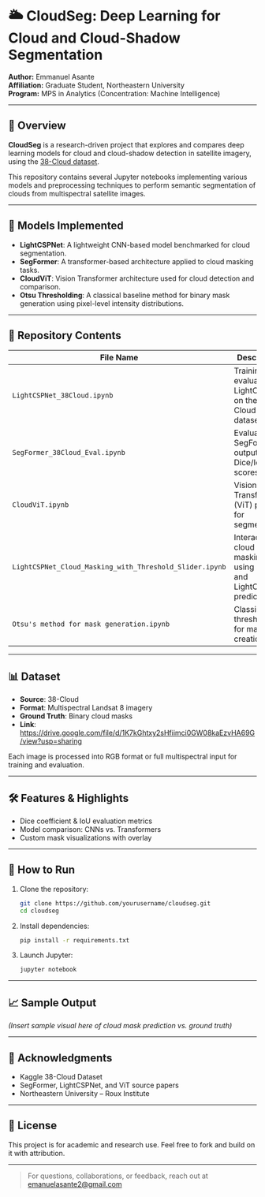 
# 🌥️ CloudSeg: Deep Learning for Cloud and Cloud-Shadow Segmentation

**Author:** Emmanuel Asante  
**Affiliation:** Graduate Student, Northeastern University  
**Program:** MPS in Analytics (Concentration: Machine Intelligence)

---

## 📘 Overview

**CloudSeg** is a research-driven project that explores and compares deep learning models for cloud and cloud-shadow detection in satellite imagery, using the [38-Cloud dataset](https://www.kaggle.com/datasets/sorour/38cloud-cloud-segmentation-in-satellite-images).

This repository contains several Jupyter notebooks implementing various models and preprocessing techniques to perform semantic segmentation of clouds from multispectral satellite images.

---

## 🧠 Models Implemented

- **LightCSPNet**: A lightweight CNN-based model benchmarked for cloud segmentation.
- **SegFormer**: A transformer-based architecture applied to cloud masking tasks.
- **CloudViT**: Vision Transformer architecture used for cloud detection and comparison.
- **Otsu Thresholding**: A classical baseline method for binary mask generation using pixel-level intensity distributions.

---

## 📂 Repository Contents

| File Name | Description |
| --------- | ----------- |
| `LightCSPNet_38Cloud.ipynb` | Training and evaluation of LightCSPNet on the 38-Cloud dataset |
| `SegFormer_38Cloud_Eval.ipynb` | Evaluation of SegFormer outputs and Dice/IoU scores |
| `CloudViT.ipynb` | Vision Transformer (ViT) pipeline for segmentation |
| `LightCSPNet_Cloud_Masking_with_Threshold_Slider.ipynb` | Interactive cloud masking using sliders and LightCSPNet predictions |
| `Otsu's method for mask generation.ipynb` | Classical thresholding for mask creation |

---

## 📊 Dataset

- **Source**: 38-Cloud
- **Format**: Multispectral Landsat 8 imagery
- **Ground Truth**: Binary cloud masks
- **Link**: https://drive.google.com/file/d/1K7kGhtxy2sHfiimci0GW08kaEzvHA69G/view?usp=sharing

Each image is processed into RGB format or full multispectral input for training and evaluation.

---

## 🛠️ Features & Highlights

- Dice coefficient & IoU evaluation metrics
- Model comparison: CNNs vs. Transformers
- Custom mask visualizations with overlay

---

## 🏁 How to Run

1. Clone the repository:
   ```bash
   git clone https://github.com/yourusername/cloudseg.git
   cd cloudseg
   ```

2. Install dependencies:
   ```bash
   pip install -r requirements.txt
   ```

3. Launch Jupyter:
   ```bash
   jupyter notebook
   ```

---

## 📈 Sample Output

*(Insert sample visual here of cloud mask prediction vs. ground truth)*

---

## 🤝 Acknowledgments

- Kaggle 38-Cloud Dataset
- SegFormer, LightCSPNet, and ViT source papers
- Northeastern University – Roux Institute

---

## 📜 License

This project is for academic and research use. Feel free to fork and build on it with attribution.

---

> For questions, collaborations, or feedback, reach out at [emanuelasante2@gmail.com](mailto:emanuelasante2@gmail.com)
